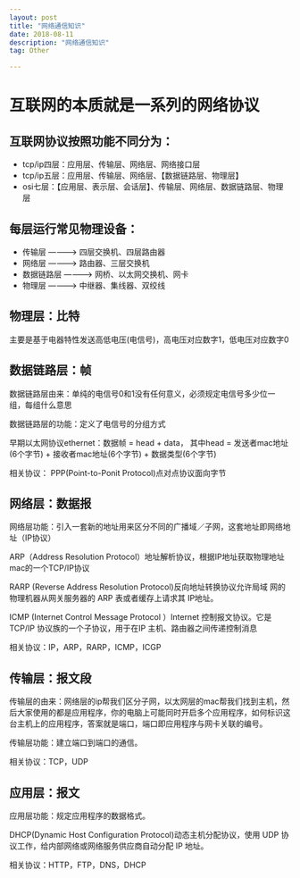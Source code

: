 ```yaml
---
layout: post
title: "网络通信知识"
date: 2018-08-11
description: "网络通信知识"
tag: Other

---
```


# 互联网的本质就是一系列的网络协议


## 互联网协议按照功能不同分为：

- tcp/ip四层：应用层、传输层、网络层、网络接口层
- tcp/ip五层：应用层、传输层、网络层、【数据链路层、物理层】
- osi七层：【应用层、表示层、会话层】、传输层、网络层、数据链路层、物理层


## 每层运行常见物理设备：

- 传输层     ————> 四层交换机、四层路由器
- 网络层     ————> 路由器、三层交换机
- 数据链路层 ————> 网桥、以太网交换机、网卡
- 物理层     ————> 中继器、集线器、双绞线


## 物理层：比特

主要是基于电器特性发送高低电压(电信号)，高电压对应数字1，低电压对应数字0


## 数据链路层：帧

数据链路层由来：单纯的电信号0和1没有任何意义，必须规定电信号多少位一组，每组什么意思

数据链路层的功能：定义了电信号的分组方式

早期以太网协议ethernet：数据帧 = head + data，
其中head = 发送者mac地址(6个字节) + 接收者mac地址(6个字节) + 数据类型(6个字节)

相关协议： PPP(Point-to-Ponit Protocol)点对点协议面向字节


## 网络层：数据报

网络层功能：引入一套新的地址用来区分不同的广播域／子网，这套地址即网络地址（IP协议）

ARP（Address Resolution Protocol）地址解析协议，根据IP地址获取物理地址mac的一个TCP/IP协议

RARP (Reverse Address Resolution Protocol)反向地址转换协议允许局域 网的物理机器从网关服务器的 ARP 表或者缓存上请求其 IP地址。 

ICMP (Internet Control Message Protocol ）Internet 控制报文协议。它是TCP/IP 协议族的一个子协议，用于在IP 主机、路由器之间传递控制消息

相关协议：IP，ARP，RARP，ICMP，ICGP


## 传输层：报文段

传输层的由来：网络层的ip帮我们区分子网，以太网层的mac帮我们找到主机，然后大家使用的都是应用程序，你的电脑上可能同时开启多个应用程序，如何标识这台主机上的应用程序，答案就是端口，端口即应用程序与网卡关联的编号。

传输层功能：建立端口到端口的通信。

相关协议：TCP，UDP


## 应用层：报文

应用层功能：规定应用程序的数据格式。

DHCP(Dynamic Host Configuration Protocol)动态主机分配协议，使用 UDP 协议工作，给内部网络或网络服务供应商自动分配 IP 地址。

相关协议：HTTP，FTP，DNS，DHCP






